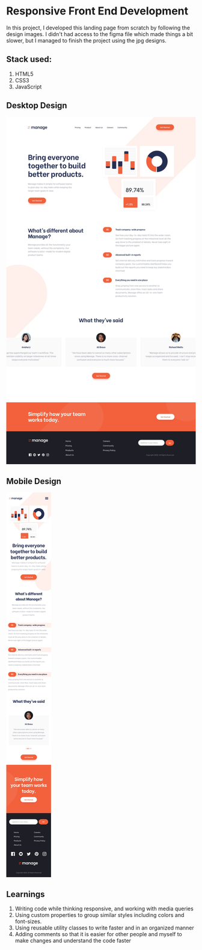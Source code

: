# Responsive Front End Development

In this project, I developed this landing page from scratch by following the design images. I didn't had access to the figma file which made things a bit slower, but I managed to finish the project using the jpg designs. 

## Stack used:

1. HTML5
2. CSS3
3. JavaScript

## Desktop Design

![Desktop Design](desktop-design.jpg)

## Mobile Design

![Desktop Design](mobile-design.jpg)

## Learnings

1. Writing code while thinking responsive, and working with media queries
2. Using custom properties to group similar styles including colors and font-sizes.
3. Using reusable utility classes to write faster and in an organized manner
4. Adding comments so that it is easier for other people and myself to make changes and understand the code faster
